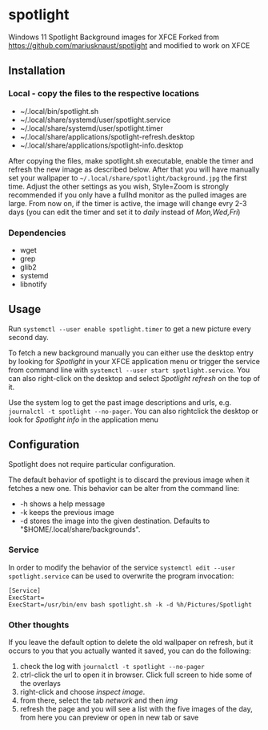 # spotlight
Windows 11 Spotlight Background images for XFCE
Forked from https://github.com/mariusknaust/spotlight and modified to work on XFCE

## Installation

### Local - copy the files to the respective locations
* ~/.local/bin/spotlight.sh
* ~/.local/share/systemd/user/spotlight.service
* ~/.local/share/systemd/user/spotlight.timer
* ~/.local/share/applications/spotlight-refresh.desktop
* ~/.local/share/applications/spotlight-info.desktop

After copying the files, make spotlight.sh executable, enable the timer and refresh the new image as described below. After that you will have manually set your wallpaper to `~/.local/share/spotlight/background.jpg` the first time. Adjust the other settings as you wish, Style=Zoom is strongly recommended if you only have a fullhd monitor as the pulled images are large.
From now on, if the timer is active, the image will change evry 2-3 days (you can edit the timer and set it to _daily_ instead of _Mon,Wed,Fri_)

### Dependencies
* wget
* grep
* glib2
* systemd
* libnotify

## Usage
Run `systemctl --user enable spotlight.timer` to get a new picture every second day.

To fetch a new background manually you can either use the desktop entry by looking for _Spotlight_ in your XFCE application menu or trigger the service from command line with `systemctl --user start spotlight.service`. You can also right-click on the desktop and select _Spotlight refresh_ on the top of it.

Use the system log to get the past image descriptions and urls, e.g. `journalctl -t spotlight --no-pager`.
You can also rightclick the desktop or look for _Spotlight info_ in the application menu

## Configuration

Spotlight does not require particular configuration.

The default behavior of spotlight is to discard the previous image when it fetches a new one. This behavior can be alter from the command line:

 * -h shows a help message
 * -k keeps the previous image
 * -d stores the image into the given destination. Defaults to "$HOME/.local/share/backgrounds".

### Service

In order to modify the behavior of the service `systemctl edit --user spotlight.service` can be used to overwrite the program invocation:

```
[Service]
ExecStart=
ExecStart=/usr/bin/env bash spotlight.sh -k -d %h/Pictures/Spotlight
```

### Other thoughts

If you leave the default option to delete the old wallpaper on refresh, but it occurs to you that you actually wanted it saved, you can do the following:
1) check the log with `journalctl -t spotlight --no-pager`
2) ctrl-click the url to open it in browser. Click full screen to hide some of the overlays
3) right-click and choose *inspect image*.
4) from there, select the tab *network* and then *img*
5) refresh the page and you will see a list with the five images of the day, from here you can preview or open in new tab or save


